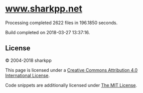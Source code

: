 # www.sharkpp.net

Processing completed 2622 files in 196.1850 seconds.

Build completed on 2018-03-27 13:37:16.

## License

&copy; 2004-2018 sharkpp

This page is licensed under a [Creative Commons Attribution 4.0 International License](http://creativecommons.org/licenses/by/4.0/).

Code snippets are additionally licensed under [The MIT License](http://opensource.org/licenses/MIT).
